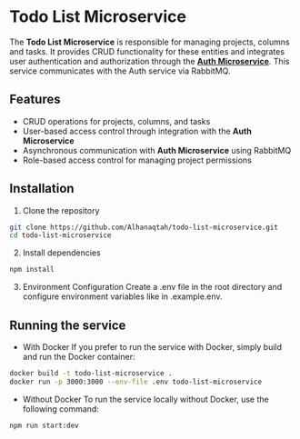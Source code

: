 # Todo List Microservice

The **Todo List Microservice** is responsible for managing projects, columns and tasks. It provides CRUD functionality for these entities and integrates user authentication and authorization through the [**Auth Microservice**](https://github.com/Alhanaqtah/todo-list-auth-microservice). This service communicates with the Auth service via RabbitMQ.

## Features

- CRUD operations for projects, columns, and tasks
- User-based access control through integration with the **Auth Microservice**
- Asynchronous communication with **Auth Microservice** using RabbitMQ
- Role-based access control for managing project permissions

## Installation

1. Clone the repository
```bash
git clone https://github.com/Alhanaqtah/todo-list-microservice.git
cd todo-list-microservice
```

2. Install dependencies
```bash
npm install
```

3. Environment Configuration
Create a .env file in the root directory and configure environment variables like in .example.env.

## Running the service
- With Docker
If you prefer to run the service with Docker, simply build and run the Docker container:
```bash
docker build -t todo-list-microservice .
docker run -p 3000:3000 --env-file .env todo-list-microservice
```
- Without Docker
To run the service locally without Docker, use the following command:
```bash
npm run start:dev
```
